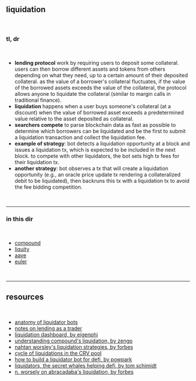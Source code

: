 ## liquidation

<br>

### tl, dr

<br>

* **lending protocol** work by requiring users to deposit some collateral. users can then borrow different assets and tokens from others depending on what they need, up to a certain amount of their deposited collateral. as the value of a borrower's collateral fluctuates, if the value of the borrowed assets exceeds the value of the collateral, the protocol allows anyone to liquidate the collateral (similar to margin calls in traditional finance). 
* **liquidation** happens when a user buys someone's collateral (at a discount) when the value of borrowed asset exceeds a predetermined value relative to the asset deposited as collateral.
* **searchers compete** to parse blockchain data as fast as possible to determine which borrowers can be liquidated and be the first to submit a liquidation transaction and collect the liquidation fee.
* **example of strategy**: bot detects a liquidation opportunity at a block and issues a liquidation tx, which is expected to be included in the next block. to compete with other liquidators, the bot sets high tx fees for their liquidation tx.
* **another strategy**: bot observes a tx that will create a liquidation opportunity (e.g., an oracle price update tx rendering a collateralized debit to be liquidated), then backruns this tx with a liquidation tx to avoid the fee bidding competition.

<br>

---

### in this dir

<br>

* [compound](compound.md)
* [liquity](liquity.md)
* [aave](aave.md)
* [euler](euler.md)

<br>

---

## resources

<br>

* [anatomy of liquidator bots](https://github.com/go-outside-labs/mev-toolkit/blob/main/MEV_searchers/bots/liquidators.md)
* [notes on lending as a trader](https://github.com/go-outside-labs/mev-toolkit/tree/main/MEV_and_trading/lending)
* [liquidation dashboard, by eigenphi](https://eigenphi.io/mev/ethereum/liquidation)
* [understanding compound's liquidation, by zengo](https://zengo.com/understanding-compounds-liquidation/)
* [nahtan worsley's liquidation strategies, by forbes](https://www.forbes.com/sites/jeffkauflin/2022/10/11/the-secretive-world-of-mev-where-crypto-bots-scalp-investors-for-big-profits/?sh=25489eda2d8d) 
* [cycle of liquidations in the CRV pool](https://twitter.com/AaveAave/status/1595168982541209611)
* [how to build a liquidator bot for defi, by powpark](https://powpark.com/post/2020-06-19-how-to-build-a-liquidator-bot-defi/)
* [liquidators, the secret whales helping defi, by tom schimidt](https://medium.com/dragonfly-research/liquidators-the-secret-whales-helping-defi-function-acf132fbea5e)
* [n. worsely on abracadaba's liquidation, by forbes](https://www.forbes.com/sites/jeffkauflin/2022/10/11/the-secretive-world-of-mev-where-crypto-bots-scalp-investors-for-big-profits/?sh=7043ef9f2d8d)
